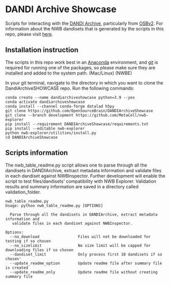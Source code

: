 # DANDI Archive Showcase

Scripts for interacting with the [DANDI Archive](https://www.dandiarchive.org/), particularly from [OSBv2](https://docs.opensourcebrain.org/OSBv2/Overview.html).
 For information about the NWB dandisets that is generated by the scripts in this repo, please visit [here](validation_folder/README.md).

## Installation instruction
The scripts in this repo work best in an
[Anaconda](https://www.anaconda.com/distribution/#download-section) environment, and [git](https://git-scm.com/downloads) is required for running one of the packages, 
so please make sure they are installed and added to the system path.
(Mac/Linux)
(NWBE)

In your git terminal, navigate to the directory in which you want to clone the DandiArchiveSHOWCASE repo. Run the following commands:

```commandline
conda create --name dandiarchiveshowcase python=3.9 --yes
conda activate dandiarchiveshowcase
conda install --channel conda-forge datalad h5py
git clone https://github.com/OpenSourceBrain/DANDIArchiveShowcase
git clone --branch development https://github.com/MetaCell/nwb-explorer
pip install --requirement DANDIArchiveShowcase/requirements.txt
pip install --editable nwb-explorer
python nwb-explorer/utilities/install.py
cd DANDIArchiveShowcase
```

## Scripts information
The nwb_table_readme.py script allows one to parse through all the dandisets in DANDIArchive, extract metadata information
and validate files in each dandiset against NWBInspector. Further development will enable the script to test files/dandisets' compatibility
with NWB Explorer. Validation results and summary information are saved in a directory called validation_folder.
```
nwb_table_readme.py
Usage: python nwb_table_readme.py [OPTIONS]

  Parse through all the dandisets in DANDIArchive, extract metadata information and
   validate files in each dandiset against NWBInspector.
   
Options:
  --no_download                 Files will not be downloaded for testing if so chosen
  --no_sizelimit                No size limit will be capped for downloading files if so chosen
  --dandiset_limit              Only process first 10 dandisets if so chosen'
  --update_readme_option        Update readme file after summary file is created
  --update_readme_only          Update readme file without creating summary file
```